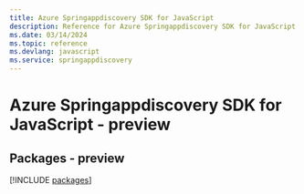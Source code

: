 ```yaml
---
title: Azure Springappdiscovery SDK for JavaScript
description: Reference for Azure Springappdiscovery SDK for JavaScript
ms.date: 03/14/2024
ms.topic: reference
ms.devlang: javascript
ms.service: springappdiscovery
---
```

# Azure Springappdiscovery SDK for JavaScript - preview
## Packages - preview
[!INCLUDE [packages](springappdiscovery-index.md)]